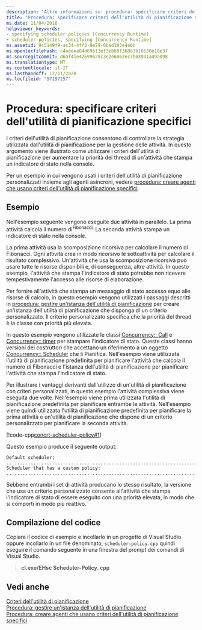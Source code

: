 ```yaml
---
description: "Altre informazioni su: procedura: specificare criteri dell'utilità di pianificazione specifici"
title: "Procedura: specificare criteri dell'utilità di pianificazione specifici"
ms.date: 11/04/2016
helpviewer_keywords:
- specifying scheduler policies [Concurrency Runtime]
- scheduler policies, specifying [Concurrency Runtime]
ms.assetid: 9c5149f9-ac34-4ff3-9e79-0bad103e4e6b
ms.openlocfilehash: c4aeeea04d69613ef3eb80f36863b16530e18e37
ms.sourcegitcommit: d6af41e42699628c3e2e6063ec7b03931a49a098
ms.translationtype: MT
ms.contentlocale: it-IT
ms.lasthandoff: 12/11/2020
ms.locfileid: "97197257"
---
```

# <a name="how-to-specify-specific-scheduler-policies"></a>Procedura: specificare criteri dell'utilità di pianificazione specifici

I criteri dell'utilità di pianificazione consentono di controllare la strategia utilizzata dall'utilità di pianificazione per la gestione delle attività. In questo argomento viene illustrato come utilizzare i criteri dell'utilità di pianificazione per aumentare la priorità dei thread di un'attività che stampa un indicatore di stato nella console.

Per un esempio in cui vengono usati i criteri dell'utilità di pianificazione personalizzati insieme agli agenti asincroni, vedere [procedura: creare agenti che usano criteri dell'utilità di pianificazione specifici](../../parallel/concrt/how-to-create-agents-that-use-specific-scheduler-policies.md).

## <a name="example"></a>Esempio

Nell'esempio seguente vengono eseguite due attività in parallelo. La prima attività calcola il numero di<sup>Fibonacci.</sup> La seconda attività stampa un indicatore di stato nella console.

La prima attività usa la scomposizione ricorsiva per calcolare il numero di Fibonacci. Ogni attività crea in modo ricorsivo le sottoattività per calcolare il risultato complessivo. Un'attività che usa la scomposizione ricorsiva può usare tutte le risorse disponibili e, di conseguenza, altre attività. In questo esempio, l'attività che stampa l'indicatore di stato potrebbe non ricevere tempestivamente l'accesso alle risorse di elaborazione.

Per fornire all'attività che stampa un messaggio di stato accesso equo alle risorse di calcolo, in questo esempio vengono utilizzati i passaggi descritti in [procedura: gestire un'istanza dell'utilità di pianificazione](../../parallel/concrt/how-to-manage-a-scheduler-instance.md) per creare un'istanza dell'utilità di pianificazione che disponga di un criterio personalizzato. Il criterio personalizzato specifica che la priorità del thread è la classe con priorità più elevata.

In questo esempio vengono utilizzate le classi [Concurrency:: Call](../../parallel/concrt/reference/call-class.md) e [Concurrency:: timer](../../parallel/concrt/reference/timer-class.md) per stampare l'indicatore di stato. Queste classi hanno versioni dei costruttori che accettano un riferimento a un oggetto [Concurrency:: Scheduler](../../parallel/concrt/reference/scheduler-class.md) che li Pianifica. Nell'esempio viene utilizzata l'utilità di pianificazione predefinita per pianificare l'attività che calcola il numero di Fibonacci e l'istanza dell'utilità di pianificazione per pianificare l'attività che stampa l'indicatore di stato.

Per illustrare i vantaggi derivanti dall'utilizzo di un'utilità di pianificazione con criteri personalizzati, in questo esempio l'attività complessiva viene eseguita due volte. Nell'esempio viene prima utilizzata l'utilità di pianificazione predefinita per pianificare entrambe le attività. Nell'esempio viene quindi utilizzata l'utilità di pianificazione predefinita per pianificare la prima attività e un'utilità di pianificazione che dispone di un criterio personalizzato per pianificare la seconda attività.

[!code-cpp[concrt-scheduler-policy#1](../../parallel/concrt/codesnippet/cpp/how-to-specify-specific-scheduler-policies_1.cpp)]

Questo esempio produce il seguente output:

```Output
Default scheduler:
...........................................................................done
Scheduler that has a custom policy:
...........................................................................done
```

Sebbene entrambi i set di attività producano lo stesso risultato, la versione che usa un criterio personalizzato consente all'attività che stampa l'indicatore di stato di essere eseguito con una priorità elevata, in modo che si comporti in modo più reattivo.

## <a name="compiling-the-code"></a>Compilazione del codice

Copiare il codice di esempio e incollarlo in un progetto di Visual Studio oppure incollarlo in un file denominato, `scheduler-policy.cpp` quindi eseguire il comando seguente in una finestra del prompt dei comandi di Visual Studio.

> **cl.exe/EHsc Scheduler-Policy. cpp**

## <a name="see-also"></a>Vedi anche

[Criteri dell'utilità di pianificazione](../../parallel/concrt/scheduler-policies.md)<br/>
[Procedura: gestire un'istanza dell'utilità di pianificazione](../../parallel/concrt/how-to-manage-a-scheduler-instance.md)<br/>
[Procedura: creare agenti che usano criteri dell'utilità di pianificazione specifici](../../parallel/concrt/how-to-create-agents-that-use-specific-scheduler-policies.md)

